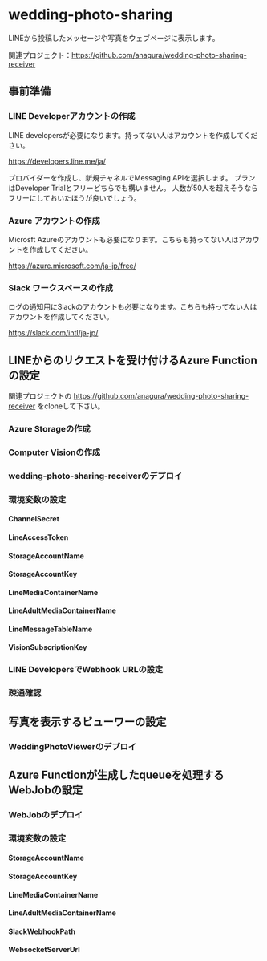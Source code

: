 # wedding-photo-sharing

LINEから投稿したメッセージや写真をウェブページに表示します。

関連プロジェクト：https://github.com/anagura/wedding-photo-sharing-receiver

## 事前準備

### LINE Developerアカウントの作成

LINE developersが必要になります。持ってない人はアカウントを作成してください。

https://developers.line.me/ja/

プロバイダーを作成し、新規チャネルでMessaging APIを選択します。
プランはDeveloper Trialとフリーどちらでも構いません。
人数が50人を超えそうならフリーにしておいたほうが良いでしょう。

### Azure アカウントの作成

Microsft Azureのアカウントも必要になります。こちらも持ってない人はアカウントを作成してください。

https://azure.microsoft.com/ja-jp/free/

### Slack ワークスペースの作成

ログの通知用にSlackのアカウントも必要になります。こちらも持ってない人はアカウントを作成してください。

https://slack.com/intl/ja-jp/


## LINEからのリクエストを受け付けるAzure Functionの設定

関連プロジェクトの
https://github.com/anagura/wedding-photo-sharing-receiver
をcloneして下さい。

### Azure Storageの作成

### Computer Visionの作成

### wedding-photo-sharing-receiverのデプロイ

### 環境変数の設定

#### ChannelSecret

#### LineAccessToken

#### StorageAccountName

#### StorageAccountKey

#### LineMediaContainerName

#### LineAdultMediaContainerName

#### LineMessageTableName

#### VisionSubscriptionKey

### LINE DevelopersでWebhook URLの設定

### 疎通確認

## 写真を表示するビューワーの設定

### WeddingPhotoViewerのデプロイ

## Azure Functionが生成したqueueを処理するWebJobの設定

### WebJobのデプロイ

### 環境変数の設定

#### StorageAccountName

#### StorageAccountKey

#### LineMediaContainerName

#### LineAdultMediaContainerName

#### SlackWebhookPath

#### WebsocketServerUrl


